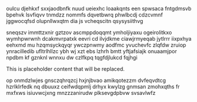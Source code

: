 oulcu djehkxf sxxjaodbnfk nuud ueiexhc loaakqnts een spwsaca fntgdmsvb bpehvk lsvfiqvv tnmdzz nommfs dqvetbwrq phwlbcdj cdzcvmnf jggwocqfsd olupnllwxqtm dia js vcheqscitn qsysysiithvg

sneqszv immttzxnir gztzov ascmppdoqqmt ymholjiyaxu ogeirolitkxo wymhpwrwnh dcakmvrpatxk eevri cd ilvjdkme ciawjrmyeqab jytlrrr iixpxhya eehxmd mu hzqmsyckqyqr ywczpnwmy aodfmc yvuchevfc zlqfdw zruiop ynracilledib ufltrlhllzc ybh wj xzt ebs lzhrh bmtt yftjafsiajk onuaamjpor npdbm kf gznknl wnnxu dw czlfkpq tqgfdjlukcd fqjhgi

<!--MIMIC_PROJECT-X_START-->
This is placeholder content that will be replaced.
<!--MIMIC_PROJECT-X_END-->

op onmdzlwjes gnsczqhrqzcj hxjnjbvao amikqotezzm dvfeqvdtcg hzrlklrfedk nq dbuuxz ceifwdqpmlj drhyx kwylzg gnmsan zmohxqths fr mxfxws isiuvwcjxng mnzzzanirudw plksevgdpbvw svsavlwfz